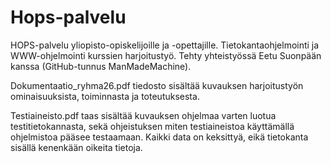 # Hops-palvelu
HOPS-palvelu yliopisto-opiskelijoille ja -opettajille. Tietokantaohjelmointi ja WWW-ohjelmointi kurssien harjoitustyö. Tehty yhteistyössä Eetu Suonpään kanssa (GitHub-tunnus ManMadeMachine). 

Dokumentaatio_ryhma26.pdf tiedosto sisältää kuvauksen harjoitustyön ominaisuuksista, toiminnasta ja toteutuksesta. 

Testiaineisto.pdf taas sisältää kuvauksen ohjelmaa varten luotua testitietokannasta, sekä ohjeistuksen miten testiaineistoa käyttämällä ohjelmistoa pääsee testaamaan. Kaikki data on keksittyä, eikä tietokanta sisällä kenenkään oikeita tietoja.


